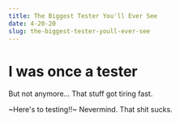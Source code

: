 ```yaml
---
title: The Biggest Tester You'll Ever See
date: 4-20-20
slug: the-biggest-tester-youll-ever-see
---
```


# I was once a tester

But not anymore... That stuff got tiring fast.

~Here's to testing!!~ Nevermind. That shit sucks.